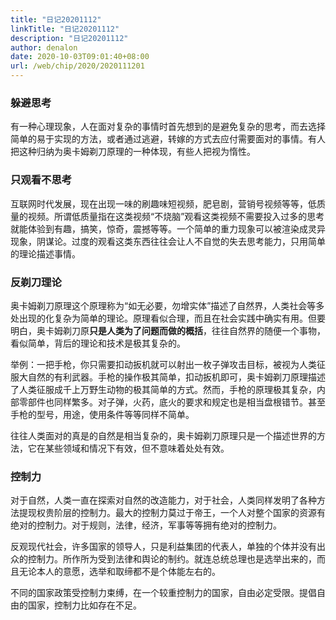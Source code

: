 ```yaml
---
title: "日记20201112"
linkTitle: "日记20201112"
description: "日记20201112"
author: denalon
date: 2020-10-03T09:01:40+08:00
url: /web/chip/2020/2020111201
---
```


### 躲避思考

有一种心理现象，人在面对复杂的事情时首先想到的是避免复杂的思考，而去选择简单的易于实现的方法，或者通过逃避，转嫁的方式去应付需要面对的事情。有人把这种归纳为奥卡姆剃刀原理的一种体现，有些人把视为惰性。

### 只观看不思考

互联网时代发展，现在出现一味的刷趣味短视频，肥皂剧，营销号视频等等，低质量的视频。所谓低质量指在这类视频“不烧脑”观看这类视频不需要投入过多的思考就能体验到有趣，搞笑，惊奇，震撼等等。一个简单的重力现象可以被渲染成灵异现象，阴谋论。过度的观看这类东西往往会让人不自觉的失去思考能力，只用简单的理论描述事情。

### 反剃刀理论

奥卡姆剃刀原理这个原理称为“如无必要，勿增实体”描述了自然界，人类社会等多处出现的化复杂为简单的理论。原理看似合理，而且在社会实践中确实有用。但要明白，奥卡姆剃刀原**只是人类为了问题而做的概括**，往往自然界的随便一个事物，看似简单，背后的理论和技术是极其复杂的。

举例：一把手枪，你只需要扣动扳机就可以射出一枚子弹攻击目标，被视为人类征服大自然的有利武器。手枪的操作极其简单，扣动扳机即可，奥卡姆剃刀原理描述了人类征服成千上万野生动物的极其简单的方式。然而，手枪的原理极其复杂，内部零部件也同样繁多。对子弹，火药，底火的要求和规定也是相当盘根错节。甚至手枪的型号，用途，使用条件等等同样不简单。

往往人类面对的真是的自然是相当复杂的，奥卡姆剃刀原理只是一个描述世界的方法，它在某些领域和情况下有效，但不意味着处处有效。


### 控制力

对于自然，人类一直在探索对自然的改造能力，对于社会，人类同样发明了各种方法提现权贵阶层的控制力。最大的控制力莫过于帝王，一个人对整个国家的资源有绝对的控制力。对于规则，法律，经济，军事等等拥有绝对的控制力。

反观现代社会，许多国家的领导人，只是利益集团的代表人，单独的个体并没有出众的控制力。所作所为受到法律和舆论的制约。就连总统总理也是选举出来的，而且无论本人的意愿，选举和取缔都不是个体能左右的。

不同的国家政策受控制力束缚，在一个较重控制力的国家，自由必定受限。提倡自由的国家，控制力比如存在不足。